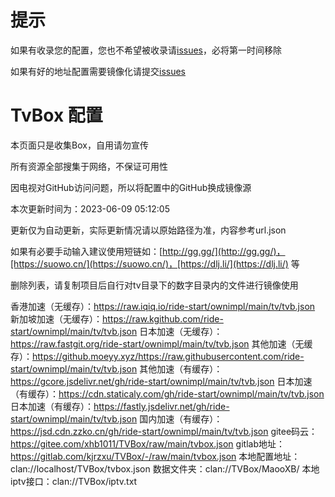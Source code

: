 # 提示

如果有收录您的配置，您也不希望被收录请[issues](https://github.com/hl128k/tvbox/issues)，必将第一时间移除

如果有好的地址配置需要镜像化请提交[issues](https://github.com/hl128k/tvbox/issues)

# TvBox 配置

本页面只是收集Box，自用请勿宣传

所有资源全部搜集于网络，不保证可用性

因电视对GitHub访问问题，所以将配置中的GitHub换成镜像源

本次更新时间为：2023-06-09 05:12:05

更新仅为自动更新，实际更新情况请以原始路径为准，内容参考url.json

如果有必要手动输入建议使用短链如：[http://gg.gg/](http://gg.gg/)，[https://suowo.cn/](https://suowo.cn/)，[https://dlj.li/](https://dlj.li/) 等

删除列表，请复制项目后自行对tv目录下的数字目录内的文件进行镜像使用

香港加速（无缓存）：https://raw.iqiq.io/ride-start/ownimpl/main/tv/tvb.json
新加坡加速（无缓存）：https://raw.kgithub.com/ride-start/ownimpl/main/tv/tvb.json
日本加速（无缓存）：https://raw.fastgit.org/ride-start/ownimpl/main/tv/tvb.json
其他加速（无缓存）：https://github.moeyy.xyz/https://raw.githubusercontent.com/ride-start/ownimpl/main/tv/tvb.json
其他加速（有缓存）：https://gcore.jsdelivr.net/gh/ride-start/ownimpl/main/tv/tvb.json
日本加速（有缓存）：https://cdn.staticaly.com/gh/ride-start/ownimpl/main/tv/tvb.json
日本加速（有缓存）：https://fastly.jsdelivr.net/gh/ride-start/ownimpl/main/tv/tvb.json
国内加速（有缓存）：https://jsd.cdn.zzko.cn/gh/ride-start/ownimpl/main/tv/tvb.json
gitee码云：https://gitee.com/xhb1011/TVBox/raw/main/tvbox.json
gitlab地址：https://gitlab.com/kjrzxu/TVBox/-/raw/main/tvbox.json
本地配置地址：clan://localhost/TVBox/tvbox.json
数据文件夹：clan://TVBox/MaooXB/
本地iptv接口：clan://TVBox/iptv.txt
